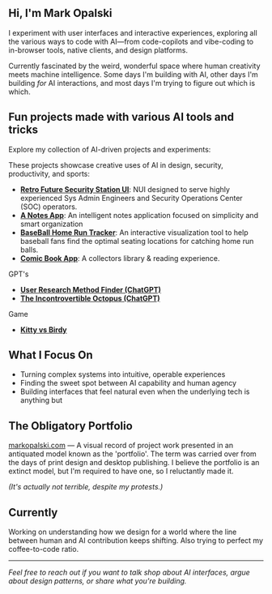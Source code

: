 ## Hi, I'm Mark Opalski

I experiment with user interfaces and interactive experiences, exploring all the various ways to code with AI—from code-copilots and vibe-coding to in-browser tools, native clients, and design platforms.

Currently fascinated by the weird, wonderful space where human creativity meets machine intelligence. Some days I'm building with AI, other days I'm building *for* AI interactions, and most days I'm trying to figure out which is which.

## Fun projects made with various AI tools and tricks

Explore my collection of AI-driven projects and experiments: 

These projects showcase creative uses of AI in design, security, productivity, and sports:
- **[Retro Future Security Station UI](https://guardian-ai-monitor.netlify.app/ "https://guardian-ai-monitor.netlify.app/")**: NUI designed to serve highly experienced Sys Admin Engineers and Security Operations Center (SOC) operators. 
- **[A Notes App](https://markopalski.github.io/prompt-playground/projects/todo-app/)**: An intelligent notes application focused on simplicity and smart organization  
- **[BaseBall Home Run Tracker](https://imaginative-bublanina-75efd1.netlify.app/)**: An interactive visualization tool to help baseball fans find the optimal seating locations for catching home run balls.
- **[Comic Book App](https://comic-library-applic-my36.bolt.host/)**: A collectors library & reading experience.

GPT's
- **[User Research Method Finder (ChatGPT)]()** 
- **[The Incontrovertible Octopus (ChatGPT)]()**

Game
- **[Kitty vs Birdy](https://scratch.mit.edu/projects/945045567/)**



## What I Focus On

- Turning complex systems into intuitive, operable experiences
- Finding the sweet spot between AI capability and human agency
- Building interfaces that feel natural even when the underlying tech is anything but

## The Obligatory Portfolio

[markopalski.com](https://www.markopalski.com/) — A visual record of project work presented in an antiquated model known as the 'portfolio'. The term was carried over from the days of print design and desktop publishing. I believe the portfolio is an extinct model, but I'm required to have one, so I reluctantly made it.

*(It's actually not terrible, despite my protests.)*

## Currently

Working on understanding how we design for a world where the line between human and AI contribution keeps shifting. Also trying to perfect my coffee-to-code ratio.

---

*Feel free to reach out if you want to talk shop about AI interfaces, argue about design patterns, or share what you're building.*

